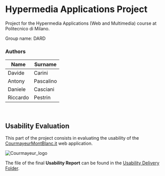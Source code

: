 # Hypermedia Applications Project
Project for the Hypermedia Applications (Web and Multimedia) course at Politecnico di Milano.

Group name: DARD



### **Authors** 
| Name     | Surname    | 
|------------|-------------|
| Davide | Carini |
| Antony | Pascalino |
| Daniele | Casciani |
| Riccardo | Pestrin |
  <br>
  
## **Usability Evaluation**
This part of the project consists in evaluating the usability of the [CourmayeurMontBlanc.it](https://www.courmayeurmontblanc.it/it) web application.
 <br>
 
 ![Courmayeur_logo](https://github.com/davidecarini/HYPE_PROJECT21-22/blob/main/Usability%20Report/courmayeur_logo.jpg)
 
The file of the final **Usability Report** can be found in the [Usability Delivery Folder](https://github.com/davidecarini/HYPE_PROJECT21-22/tree/main/Usability%20Report).
